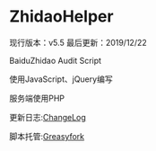 # ZhidaoHelper
现行版本：v5.5 最后更新：2019/12/22

BaiduZhidao Audit Script

使用JavaScript、jQuery编写

服务端使用PHP

更新日志:[ChangeLog](https://github.com/Ginakira/ZhidaoHelper/blob/master/ChangeLog.md)

脚本托管:[Greasyfork](https://greasyfork.org/zh-CN/scripts/389850)

